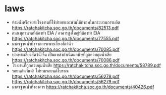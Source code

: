 # laws
- ห้ามตั้งหรือขยายโรงงานที่ใช้ปรอทและห้ามใช้ปรอทในกระบวนการผลิต https://ratchakitcha.soc.go.th/documents/82513.pdf
- ถนนทุกขนาดที่ต้องทำ EIA / อาคารสูงใหญ่ที่ต้องทำ EIA https://ratchakitcha.soc.go.th/documents/77555.pdf
- มาตรฐานน้ำทิ้งจากการเพาะเลี้ยงสัตว์น้ำ https://ratchakitcha.soc.go.th/documents/70085.pdf
- บ่อเพาะเลี้ยงสัตว์น้ำจืด เป็นแหล่งกำเนิดมลพิษที่ถูกควบคุมน้ำเสีย https://ratchakitcha.soc.go.th/documents/70086.pdf
- โรงงานที่ถูกควบคุมน้ำเสีย https://ratchakitcha.soc.go.th/documents/58789.pdf
- รถยนต์ควันดำ ไม่รวมรถยนต์โบราณ https://ratchakitcha.soc.go.th/documents/56278.pdf https://ratchakitcha.soc.go.th/documents/56279.pdf
- มาตรฐานน้ำทิ้งอาคาร https://ratchakitcha.soc.go.th/documents/40426.pdf

